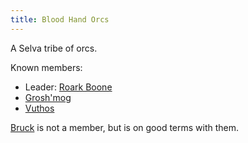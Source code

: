 ```yaml
---
title: Blood Hand Orcs
---
```


A Selva tribe of orcs.

Known members:
* Leader: [Roark Boone](../dossiers/roark-boone)
* [Grosh'mog](../dossiers/groshmog)
* [Vuthos](../dossiers/vuthos)

[Bruck](../dossiers/bruck) is not a member, but is on good terms with them.
